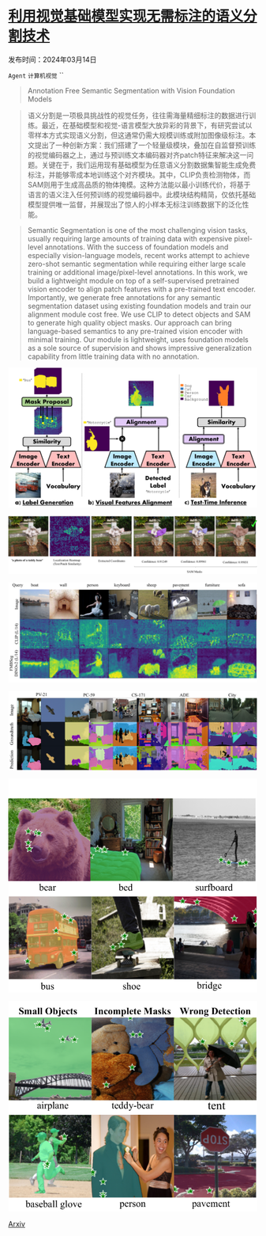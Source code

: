 # [利用视觉基础模型实现无需标注的语义分割技术](https://arxiv.org/abs/2403.09307)

发布时间：2024年03月14日

`Agent` `计算机视觉` ``

> Annotation Free Semantic Segmentation with Vision Foundation Models

> 语义分割是一项极具挑战性的视觉任务，往往需海量精细标注的数据进行训练。最近，在基础模型和视觉-语言模型大放异彩的背景下，有研究尝试以零样本方式实现语义分割，但这通常仍需大规模训练或附加图像级标注。本文提出了一种创新方案：我们搭建了一个轻量级模块，叠加在自监督预训练的视觉编码器之上，通过与预训练文本编码器对齐patch特征来解决这一问题。关键在于，我们运用现有基础模型为任意语义分割数据集智能生成免费标注，并能够零成本地训练这个对齐模块。其中，CLIP负责检测物体，而SAM则用于生成高品质的物体掩模。这种方法能以最小训练代价，将基于语言的语义注入任何预训练的视觉编码器中。此模块结构精简，仅依托基础模型提供唯一监督，并展现出了惊人的小样本无标注训练数据下的泛化性能。

> Semantic Segmentation is one of the most challenging vision tasks, usually requiring large amounts of training data with expensive pixel-level annotations. With the success of foundation models and especially vision-language models, recent works attempt to achieve zero-shot semantic segmentation while requiring either large scale training or additional image/pixel-level annotations. In this work, we build a lightweight module on top of a self-supervised pretrained vision encoder to align patch features with a pre-trained text encoder. Importantly, we generate free annotations for any semantic segmentation dataset using existing foundation models and train our alignment module cost free. We use CLIP to detect objects and SAM to generate high quality object masks. Our approach can bring language-based semantics to any pre-trained vision encoder with minimal training. Our module is lightweight, uses foundation models as a sole source of supervision and shows impressive generalization capability from little training data with no annotation.

![利用视觉基础模型实现无需标注的语义分割技术](../../../paper_images/2403.09307/x1.png)

![利用视觉基础模型实现无需标注的语义分割技术](../../../paper_images/2403.09307/x2.png)

![利用视觉基础模型实现无需标注的语义分割技术](../../../paper_images/2403.09307/x3.png)

![利用视觉基础模型实现无需标注的语义分割技术](../../../paper_images/2403.09307/x4.png)

![利用视觉基础模型实现无需标注的语义分割技术](../../../paper_images/2403.09307/x5.png)

![利用视觉基础模型实现无需标注的语义分割技术](../../../paper_images/2403.09307/x6.png)

[Arxiv](https://arxiv.org/abs/2403.09307)
